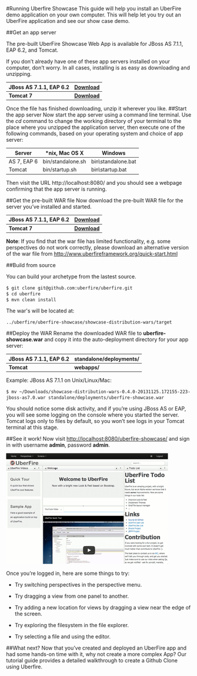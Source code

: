 #Running Uberfire Showcase
This guide will help you install an UberFire demo application on your own computer. This will help let you try out an UberFire application and see our show case demo.

##Get an app server

The pre-built UberFire Showcase Web App is available for JBoss AS 7.1.1, EAP 6.2, and Tomcat.

If you don’t already have one of these app servers installed on your computer, don’t worry. In all cases, installing is as easy as downloading and unzipping.

| JBoss AS 7.1.1, EAP 6.2 | [Download](http://jbossas.jboss.org/downloads)|
| -- | -- |
| **Tomcat 7** | **[Download](http://tomcat.apache.org/download-70.cgi)** |


Once the file has finished downloading, unzip it wherever you like.
##Start the app server
Now start the app server using a command line terminal. Use the *cd* command to change the working directory of your terminal to the place where you unzipped the application server, then execute one of the following commands, based on your operating system and choice of app server:

|Server|	*nix, Mac OS X|	Windows|
| -- | -- | -- |
| AS 7, EAP 6 |bin/standalone.sh| bin\standalone.bat|
| Tomcat | bin/startup.sh | bin\startup.bat|

Then visit the URL http://localhost:8080/ and you should see a webpage confirming that the app server is running.

##Get the pre-built WAR file
Now download the pre-built WAR file for the server you’ve installed and started.


| JBoss AS 7.1.1, EAP 6.2 | [Download](http://search.maven.org/remotecontent?filepath=org/uberfire/showcase-distribution-wars/0.5.0.CR10/showcase-distribution-wars-0.5.0.CR10-jboss-as7.0.war) |
| -- | -- |
| **Tomcat 7** | **[Download](http://search.maven.org/remotecontent?filepath=org/uberfire/showcase-distribution-wars/0.5.0.CR10/showcase-distribution-wars-0.5.0.CR10-tomcat7.0.war)** |

**Note**: If you find that the war file has limited functionality, e.g. some perspectives do not work correctly, please download an alternative version of the war file from http://www.uberfireframework.org/quick-start.html

##Build from source

You can build your archetype from the lastest source.
```
$ git clone git@github.com:uberfire/uberfire.git
$ cd uberfire
$ mvn clean install
```
The war's will be located at:
```
../uberfire/uberfire-showcase/showcase-distribution-wars/target
```

##Deploy the WAR
Rename the downloaded WAR file to **uberfire-showcase.war** and copy it into the auto-deployment directory for your app server:

| JBoss AS 7.1.1, EAP 6.2 | standalone/deployments/|
| -- | -- |
| **Tomcat** |**webapps/** |

Example: JBoss AS 7.1.1 on Unix/Linux/Mac:
```
$ mv ~/Downloads/showcase-distribution-wars-0.4.0-20131125.172155-223-jboss-as7.0.war standalone/deployments/uberfire-showcase.war
```

You should notice some disk activity, and if you’re using JBoss AS or EAP, you will see some logging on the console where you started the server. Tomcat logs only to files by default, so you won’t see logs in your Tomcat terminal at this stage.

##See it work!
Now visit [http://localhost:8080/uberfire-showcase/](http://localhost:8080/uberfire-showcase/) and sign in with username **admin**, password **admin**.

![dnd](drag-views.gif)

Once you’re logged in, here are some things to try:

* Try switching perspectives in the perspective menu.

* Try dragging a view from one panel to another.

* Try adding a new location for views by dragging a view near the edge of the screen.

* Try exploring the filesystem in the file explorer.

* Try selecting a file and using the editor.


##What next?
Now that you’ve created and deployed an UberFire app and had some hands-on time with it, why not create a more complex App? Our tutorial guide provides a detailed walkthrough to create a Github Clone using Uberfire.





